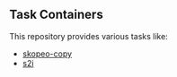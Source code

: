 Task Containers
---------------

This repository provides various tasks like:
- [skopeo-copy](docs/skopeo-copy.md)
- [s2i](docs/s2i.md)